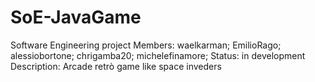 # SoE-JavaGame
Software Engineering project
Members: waelkarman; EmilioRago; alessiobortone; chrigamba20; michelefinamore;
Status: in development
Description: Arcade retrò game like space inveders
